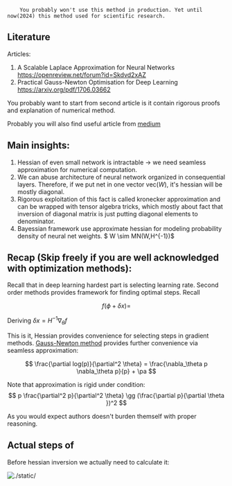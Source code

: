 
```
    You probably won't use this method in production. Yet until now(2024) this method used for scientific research.
```

## Literature

Articles:
1) A Scalable Laplace Approximation for Neural Networks https://openreview.net/forum?id=Skdvd2xAZ
2) Practical Gauss-Newton Optimisation for Deep Learning https://arxiv.org/pdf/1706.03662

You probably want to start from second article is it contain rigorous proofs and explanation of numerical method.

Probably you will also find useful article from [medium](https://towardsdatascience.com/introducing-k-fac-and-its-application-for-large-scale-deep-learning-4e3f9b443414)

## Main insights: 
1) Hessian of even small network is intractable -> we need seamless approximation for numerical computation.
2) We can abuse architecture of neural network organized in consequential layers. Therefore, if we put net in one vector $\text{vec}(W)$, it's hessian will be mostly diagonal. 
3) Rigorous exploitation of this fact is called kronecker approximation and can be wrapped with tensor algebra tricks, which mostly about fact that inversion of diagonal matrix is just putting diagonal elements to denominator.
4) Bayessian framework use approximate hessian for modeling probability density of neural net weights. $ W \sim MN(W,H^{-1})$



## Recap (Skip freely if you are well acknowledged with optimization methods):
Recall that in deep learning hardest part is selecting learning rate. Second order methods provides framework for finding optimal steps. Recall 

$$
    f(\phi + \delta x) =
$$

Deriving $\delta x = H^{-1} \nabla_\theta f$

This is it, Hessian provides convenience for selecting steps in gradient methods. [Gauss-Newton method](https://en.m.wikipedia.org/wiki/Gauss%E2%80%93Newton_algorithm) provides further convenience via seamless approximation:

$$
    \frac{\partial log(p)}{\partial^2 \theta} = \frac{\nabla_\theta p \nabla_\theta p}{p} + \pa
$$

Note that approximation is rigid under condition:
$$
    p \frac{\partial^2 p}{\partial^2 \theta} \gg  (\frac{\partial p}{\partial \theta })^2
$$

As you would expect authors doesn't burden themself with  proper reasoning. 


## Actual steps of 

Before hessian inversion we actually need to calculate it:

![./static/]()